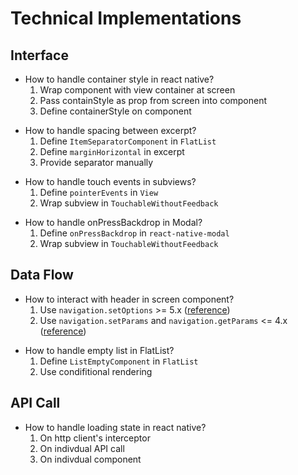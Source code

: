 # Technical Implementations

## Interface

- How to handle container style in react native?
  1. Wrap component with view container at screen
  2. Pass containStyle as prop from screen into component
  3. Define containerStyle on component
<!--  -->
- How to handle spacing between excerpt?
  1. Define `ItemSeparatorComponent` in `FlatList`
  2. Define `marginHorizontal` in excerpt
  3. Provide separator manually
<!--  -->
- How to handle touch events in subviews?
  1. Define `pointerEvents` in `View`
  2. Wrap subview in `TouchableWithoutFeedback`
<!--  -->
- How to handle onPressBackdrop in Modal?
  1. Define `onPressBackdrop` in `react-native-modal`
  2. Wrap subview in `TouchableWithoutFeedback`
<!--  -->

## Data Flow

- How to interact with header in screen component?
  1. Use `navigation.setOptions` >= 5.x ([reference](https://reactnavigation.org/docs/5.x/header-buttons#header-interaction-with-its-screen-component))
  2. Use `navigation.setParams` and `navigation.getParams` <= 4.x ([reference](https://reactnavigation.org/docs/4.x/header-buttons#header-interaction-with-its-screen-component))
<!--  -->
- How to handle empty list in FlatList?
  1. Define `ListEmptyComponent` in `FlatList`
  2. Use condifitional rendering

## API Call

<!--  -->
- How to handle loading state in react native?
  1. On http client's interceptor
  2. On indivdual API call
  3. On indivdual component
